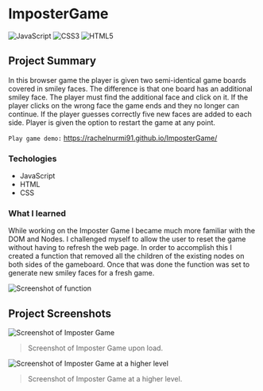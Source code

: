 # ImposterGame
![JavaScript](https://img.shields.io/badge/javascript-%23323330.svg?style=for-the-badge&logo=javascript&logoColor=%23F7DF1E)
![CSS3](https://img.shields.io/badge/css3-%231572B6.svg?style=for-the-badge&logo=css3&logoColor=white)
![HTML5](https://img.shields.io/badge/html5-%23E34F26.svg?style=for-the-badge&logo=html5&logoColor=white)

## Project Summary
In this browser game the player is given two semi-identical game boards covered in smiley faces. The difference is that one board has an additional smiley face. The player must find the additional face and click on it. If the player clicks on the wrong face the game ends and they no longer can continue. If the player guesses correctly five new faces are added to each side. Player is given the option to restart the game at any point.

`Play game demo:` https://rachelnurmi91.github.io/ImposterGame/

### Techologies
- JavaScript
- HTML
- CSS

### What I learned
While working on the Imposter Game I became much more familiar with the DOM and Nodes. I challenged myself to allow the user to reset the game without having to refresh the web page. In order to accomplish this I created a function that removed all the children of the existing nodes on both sides of the gameboard. Once that was done the function was set to generate new smiley faces for a fresh game.

![Screenshot of function](/images/Example-Function.PNG)

## Project Screenshots
![Screenshot of Imposter Game](/images/Screen-Imposter.png)
> Screenshot of Imposter Game upon load.

![Screenshot of Imposter Game at a higher level](/images/Screen-Imposter-Level.png)
> Screenshot of Imposter Game at a higher level.
